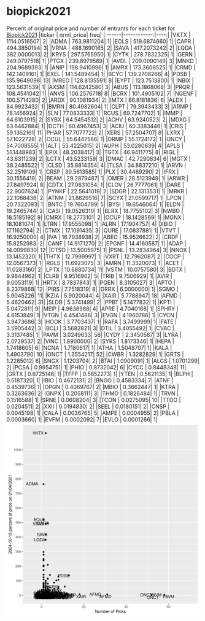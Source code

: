 # biopick2021
Percent of original price and number of entrants for each ticket for [Biopick2021](https://twitter.com/hashtag/Biopick2021)
|ticker |   nrml_price| freq|
|:------|------------:|----:|
|VKTX   | 1114.0516507|    2|
|ADMA   |  763.9811204|    1|
|EOLS   |  519.6874660|    1|
|CAPR   |  494.3850194|    3|
|VRNA   |  488.1690185|    2|
|SAVA   |  417.2073242|    2|
|LQDA   |  382.0000013|    2|
|KRYS   |  297.5765950|    1|
|CYTK   |  278.7832325|    1|
|GERN   |  249.0797518|    1|
|PTGX   |  239.8979569|    1|
|AVDL   |  209.0090149|    3|
|MNKD   |  204.9689393|    1|
|ANIP   |  198.9410996|    1|
|AMRX   |  173.3606525|    1|
|CRMD   |  142.1409161|    1|
|EXEL   |  141.5489454|    1|
|BCYC   |  139.2708266|    4|
|PDSB   |  135.9649098|   13|
|MREO   |  128.8135591|    8|
|EYPT   |  123.7513800|    1|
|NBIX   |  123.5631539|    1|
|AXSM   |  114.6242580|    3|
|ABUS   |  113.1868068|    3|
|PRQR   |  108.4541042|    1|
|ANVS   |  106.2576718|    8|
|BCRX   |  101.4905102|    7|
|NGENF  |  100.5714280|    2|
|ARDX   |   90.1081934|    2|
|IMTX   |   86.8181836|    6|
|ALDX   |   84.9923432|    1|
|BMRN   |   80.4982604|    1|
|CLPT   |   79.3943433|    3|
|ARMP   |   78.1456924|    2|
|SLN    |   77.0833333|    1|
|RCUS   |   69.7247702|    1|
|IMMP   |   64.6103915|    2|
|SYBX   |   64.5454512|    2|
|ACHV   |   63.9240523|    2|
|MDXG   |   63.6462884|    1|
|DCTH   |   60.4967453|    3|
|ACIU   |   60.3383446|    1|
|CRIS   |   59.1362161|   11|
|PHAR   |   57.7077722|    2|
|XERS   |   57.2504707|    8|
|LXRX   |   57.1022728|    2|
|OCUL   |   55.6447566|    1|
|ORMP   |   55.1724172|    1|
|ONCY   |   54.7008555|    1|
|ALT    |   53.4225015|    2|
|AUPH   |   53.0280639|    4|
|APLS   |   51.1448983|    1|
|EPIX   |   48.2038417|    3|
|TGTX   |   46.9411775|    8|
|RIGL   |   43.6311239|    2|
|LCTX   |   43.5233159|    3|
|DMAC   |   42.7290834|    6|
|MGTX   |   38.2485522|    1|
|CLSD   |   35.8814354|    4|
|TLSA   |   34.8837210|    1|
|ARVN   |   32.2519109|    1|
|CRSP   |   30.5613585|    1|
|PLX    |   30.4469290|    2|
|IFRX   |   30.1556419|    2|
|BEAM   |   29.2879487|    1|
|OMER   |   28.5123949|    1|
|ARWR   |   27.8497924|    8|
|CDTX   |   27.0631054|    1|
|CLOV   |   26.7777061|    1|
|DARE   |   22.9007624|    1|
|PYNKF  |   22.5641019|    2|
|SDGR   |   22.1313531|    1|
|MRKR   |   22.1088438|    2|
|ATNM   |   21.8829516|    7|
|SCYX   |   21.0599717|    1|
|LPCN   |   20.7322093|    1|
|BNTC   |   19.7604799|    5|
|BYSI   |   19.6546064|    1|
|ELDN   |   19.2465744|    2|
|CASI   |   19.0526310|    1|
|BLRX   |   18.7755102|    3|
|NWBO   |   18.5185192|    9|
|CMRX   |   18.2773101|    2|
|OCUP   |   18.1428569|    1|
|MGNX   |   18.1081074|    1|
|LTRN   |   17.9555098|    1|
|ALRN   |   17.1904757|    4|
|XBIO   |   17.1162794|    2|
|CTMX   |   17.1091435|    3|
|QURE   |   17.0837881|    1|
|VTVT   |   16.9250000|    4|
|IVA    |   16.7938938|    2|
|ABEO   |   15.9526622|    2|
|CRDF   |   15.8252983|    2|
|CANF   |   14.9171270|    2|
|EPGNF  |   14.4160587|    1|
|ADAP   |   14.0099830|   12|
|CTSO   |   13.5005975|    1|
|PSNL   |   13.2834964|    3|
|NNOX   |   13.1452320|    1|
|THTX   |   12.7999997|    1|
|VXRT   |   12.7962087|    2|
|COCP   |   12.0567373|    1|
|RGLS   |   11.6923075|    3|
|AMRN   |   11.3320073|    1|
|ACET   |   11.0283160|    2|
|LPTX   |   10.6880734|   11|
|VSTM   |   10.0757580|    3|
|BDTX   |    9.9844962|    1|
|CLRB   |    9.9516902|    5|
|TRIB   |    9.7506929|    1|
|AVIR   |    9.0053119|    1|
|HRTX   |    8.7837843|    1|
|PGEN   |    8.3105027|    3|
|APTO   |    8.2379868|   12|
|PIRS   |    7.7518319|    8|
|DRRX   |    6.0000000|    1|
|SGMO   |    5.9045226|   11|
|KZIA   |    5.9020044|    4|
|XAIR   |    5.7788947|   18|
|AFMD   |    5.4620462|   31|
|SLDB   |    5.3741499|    2|
|PPBT   |    5.1477832|    1|
|KPTI   |    5.0472811|    9|
|MEIP   |    4.9638988|    4|
|APRE   |    4.7040168|    1|
|SPHRY  |    4.6153849|    1|
|VTGN   |    4.4541486|    3|
|EVGN   |    4.1960786|    1|
|CYCN   |    3.9473686|    3|
|HOOK   |    3.7703437|    1|
|RAFA   |    3.7499999|    1|
|FATE   |    3.5905442|    3|
|BCLI   |    3.5682821|    3|
|DTIL   |    3.4055492|    1|
|CVAC   |    3.3137485|    1|
|PAVM   |    3.0249633|   58|
|CYDY   |    2.3450587|    3|
|LYRA   |    2.0729537|    2|
|VINC   |    1.8900000|    2|
|SYRS   |    1.8173346|    1|
|HEPA   |    1.7418605|    6|
|NCNA   |    1.7180617|    1|
|ATHA   |    1.5048707|    1|
|KALA   |    1.4903790|   10|
|ONCT   |    1.3554217|   52|
|CWBR   |    1.3282829|    1|
|GRTS   |    1.2285012|    6|
|SNGX   |    1.1203704|    2|
|BTAI   |    1.0909091|    1|
|ALGS   |    1.0701299|    2|
|PCSA   |    0.9954751|    1|
|PHIO   |    0.8732042|    6|
|CYCC   |    0.8448348|   11|
|GRTX   |    0.6725146|    1|
|TFFP   |    0.5852273|    1|
|YTEN   |    0.5621135|    1|
|BLPH   |    0.5187320|    1|
|IBIO   |    0.4672131|    2|
|BNGO   |    0.4583334|    7|
|ATNF   |    0.4539736|    1|
|OPGN   |    0.4069767|    2|
|MBIO   |    0.3662447|    1|
|KTRA   |    0.3263636|    2|
|GNPX   |    0.2058111|    3|
|THMO   |    0.1826484|    1|
|TRVN   |    0.1516588|    1|
|SRNE   |    0.0608204|    3|
|TCON   |    0.0275095|   10|
|TTOO   |    0.0204511|    2|
|XXII   |    0.0194830|    2|
|SEEL   |    0.0180151|    2|
|CNSP   |    0.0045198|    1|
|CALA   |    0.0036765|    5|
|AMPE   |    0.0004955|    2|
|PBLA   |    0.0003660|    1|
|EVFM   |    0.0002092|    7|
|EVLO   |    0.0001266|    1|
![retvspicks](biopicks.png?raw=true)
